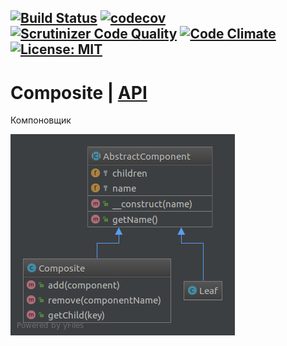[![Build Status](https://travis-ci.org/Jagepard/PhpDesignPatterns-Composite.svg?branch=master)](https://travis-ci.org/Jagepard/PhpDesignPatterns-Composite)
[![codecov](https://codecov.io/gh/Jagepard/PhpDesignPatterns-Composite/branch/master/graph/badge.svg)](https://codecov.io/gh/Jagepard/PhpDesignPatterns-Composite)
[![Scrutinizer Code Quality](https://scrutinizer-ci.com/g/Jagepard/PhpDesignPatterns-Composite/badges/quality-score.png?b=master)](https://scrutinizer-ci.com/g/Jagepard/PhpDesignPatterns-Composite/?branch=master)
[![Code Climate](https://codeclimate.com/github/Jagepard/PhpDesignPatterns-Composite/badges/gpa.svg)](https://codeclimate.com/github/Jagepard/PhpDesignPatterns-Composite)
[![License: MIT](https://img.shields.io/badge/license-MIT-498e7f.svg)](https://mit-license.org/)
-----

# Composite | [API](https://github.com/Jagepard/PhpDesignPatterns-Composite/blob/master/docs.md "Documentation API")
Компоновщик

![Composite](https://github.com/Jagepard/PhpDesignPatterns-Composite/blob/master/UML.png)